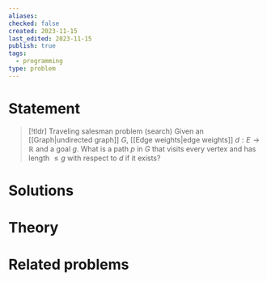 ```yaml
---
aliases: 
checked: false
created: 2023-11-15
last_edited: 2023-11-15
publish: true
tags:
  - programming
type: problem
---
```

# Statement

>[!tldr] Traveling salesman problem (search)
>Given an [[Graph|undirected graph]] $G$, [[Edge weights|edge weights]] $d: E \rightarrow \mathbb{R}$ and a goal $g$. What is a path $p$ in $G$ that visits every vertex and has length $\leq g$ with respect to $d$ if it exists?

# Solutions

# Theory

# Related problems
